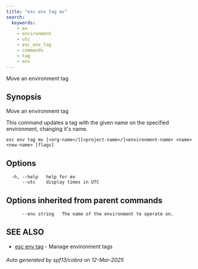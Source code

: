 ```yaml
---
title: "esc env tag mv"
search:
  keywords:
    - mv
    - environment
    - utc
    - esc_env_tag
    - commands
    - tag
    - env
---
```


Move an environment tag

## Synopsis

Move an environment tag

This command updates a tag with the given name on the specified environment, changing it's name.


```
esc env tag mv [<org-name>/][<project-name>/]<environment-name> <name> <new-name> [flags]
```

## Options

```
  -h, --help   help for mv
      --utc    display times in UTC
```

## Options inherited from parent commands

```
      --env string   The name of the environment to operate on.
```

## SEE ALSO

* [esc env tag](/docs/esc/cli/commands/esc_env_tag/)	 - Manage environment tags

###### Auto generated by spf13/cobra on 12-Mar-2025
